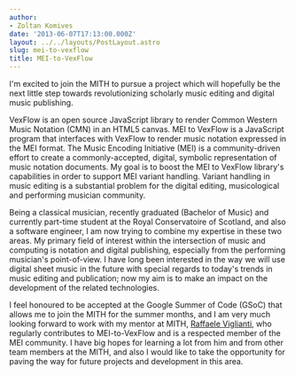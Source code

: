 ```yaml
---
author:
- Zoltan Komives
date: '2013-06-07T17:13:00.000Z'
layout: ../../layouts/PostLayout.astro
slug: mei-to-vexflow
title: MEI-to-VexFlow
---
```


I'm excited to join the MITH to pursue a project which will hopefully be the next little step towards revolutionizing scholarly music editing and digital music publishing.

VexFlow is an open source JavaScript library to render Common Western Music Notation (CMN) in an HTML5 canvas. MEI to VexFlow is a JavaScript program that interfaces with VexFlow to render music notation expressed in the MEI format. The Music Encoding Initiative (MEI) is a community-driven effort to create a commonly-accepted, digital, symbolic representation of music notation documents. My goal is to boost the MEI to VexFlow library's capabilities in order to support MEI variant handling. Variant handling in music editing is a substantial problem for the digital editing, musicological and performing musician community.

Being a classical musician, recently graduated (Bachelor of Music) and currently part-time student at the Royal Conservatoire of Scotland, and also a software engineer, I am now trying to combine my expertise in these two areas. My primary field of interest within the intersection of music and computing is notation and digital publishing, especially from the performing musician's point-of-view. I have long been interested in the way we will use digital sheet music in the future with special regards to today's trends in music editing and publication; now my aim is to make an impact on the development of the related technologies.

I feel honoured to be accepted at the Google Summer of Code (GSoC) that allows me to join the MITH for the summer months, and I am very much looking forward to work with my mentor at MITH, [Raffaele Viglianti](http://mith.umd.edu/people/person/raffaele-viglianti/ "Raffaele Viglianti"), who regularly contributes to MEI-to-VexFlow and is a respected member of the MEI community. I have big hopes for learning a lot from him and from other team members at the MITH, and also I would like to take the opportunity for paving the way for future projects and development in this area.